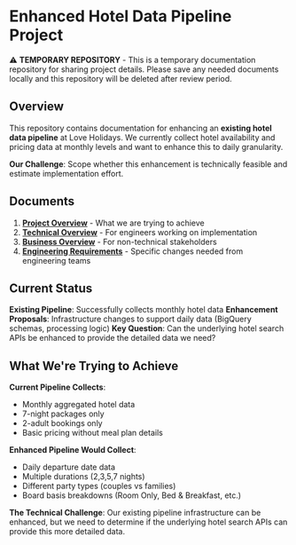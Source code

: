 # Enhanced Hotel Data Pipeline Project

⚠️ **TEMPORARY REPOSITORY** - This is a temporary documentation repository for sharing project details. Please save any needed documents locally and this repository will be deleted after review period.

## Overview

This repository contains documentation for enhancing an **existing hotel data pipeline** at Love Holidays. We currently collect hotel availability and pricing data at monthly levels and want to enhance this to daily granularity.

**Our Challenge**: Scope whether this enhancement is technically feasible and estimate implementation effort.

## Documents

1. **[Project Overview](project-overview.md)** - What we are trying to achieve
2. **[Technical Overview](technical-overview.md)** - For engineers working on implementation  
3. **[Business Overview](business-overview.md)** - For non-technical stakeholders
4. **[Engineering Requirements](engineering-requirements.md)** - Specific changes needed from engineering teams

## Current Status

**Existing Pipeline**: Successfully collects monthly hotel data
**Enhancement Proposals**: Infrastructure changes to support daily data (BigQuery schemas, processing logic)
**Key Question**: Can the underlying hotel search APIs be enhanced to provide the detailed data we need?

## What We're Trying to Achieve

**Current Pipeline Collects**:
- Monthly aggregated hotel data
- 7-night packages only  
- 2-adult bookings only
- Basic pricing without meal plan details

**Enhanced Pipeline Would Collect**:
- Daily departure date data
- Multiple durations (2,3,5,7 nights)
- Different party types (couples vs families)
- Board basis breakdowns (Room Only, Bed & Breakfast, etc.)

**The Technical Challenge**: Our existing pipeline infrastructure can be enhanced, but we need to determine if the underlying hotel search APIs can provide this more detailed data.
